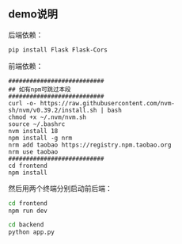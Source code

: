 ## demo说明

后端依赖：

```bash
pip install Flask Flask-Cors
```

前端依赖：

```
###########################
## 如有npm可跳过本段
###########################
curl -o- https://raw.githubusercontent.com/nvm-sh/nvm/v0.39.2/install.sh | bash
chmod +x ~/.nvm/nvm.sh
source ~/.bashrc
nvm install 18
npm install -g nrm
nrm add taobao https://registry.npm.taobao.org
nrm use taobao
###########################
cd frontend
npm install
```

然后用两个终端分别启动前后端：

```bash
cd frontend
npm run dev
```

```bash
cd backend
python app.py
```